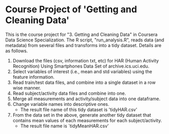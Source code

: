 # Course Project of 'Getting and Cleaning Data'
This is the course project for "3. Getting and Cleaning Data" in Coursera Data Science Specialization.
The R script, "run_analysis.R", reads data (and metadata) from several files and transforms into a tidy dataset.
Details are as follows.

1. Download the files (csv, information txt, etc) for HAR (Human Activity Recognition) Using Smartphones Data Set of archive.ics.uci.edu.
2. Select variables of interest (i.e., mean and std variables) using the feature information.
3. Read train/test data files, and combine into a single dataset in a row wise manner.
4. Read subject/activity data files and combine into one.
5. Merge all measurements and activity/subject data into one dataframe.
6. Change variable names into descriptive ones.
   - The result file name of this tidy dataset is 'tidyHAR.csv'
7. From the data set in the above, generate another tidy dataset that contains mean values of each measurements for each subject/activity. 
   - The result file name is `tidyMeanHAR.csv'
